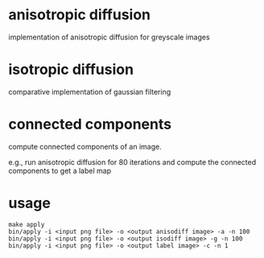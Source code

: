 # anisotropic diffusion
implementation of anisotropic diffusion for greyscale images

# isotropic diffusion
comparative implementation of gaussian filtering

# connected components
compute connected components of an image.

e.g., run anisotropic diffusion for 80 iterations and compute the connected components to get a label map

# usage
	make apply
	bin/apply -i <input png file> -o <output anisodiff image> -a -n 100
	bin/apply -i <input png file> -o <output isodiff image> -g -n 100
	bin/apply -i <input png file> -o <output label image> -c -n 1
